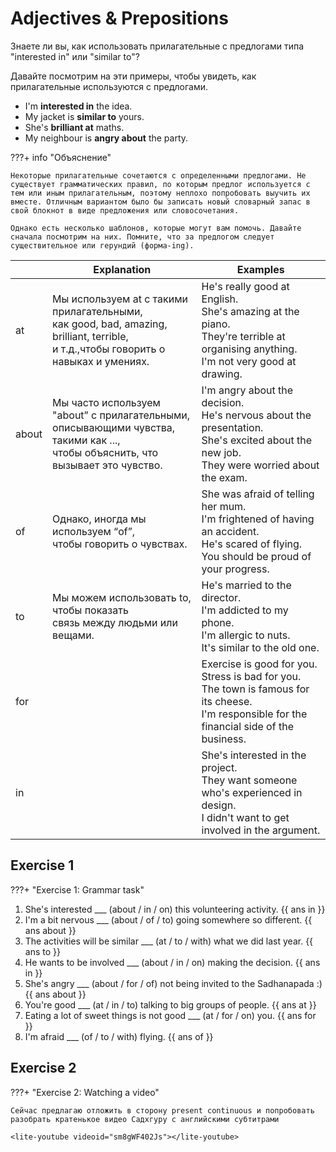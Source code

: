 # Adjectives & Prepositions

Знаете ли вы, как использовать прилагательные с предлогами типа "interested in" или "similar to"?

Давайте посмотрим на эти примеры, чтобы увидеть, как прилагательные используются с предлогами.

-   I'm **interested in** the idea.
-   My jacket is **similar to** yours.
-   She's **brilliant at** maths.
-   My neighbour is **angry about** the party.

???+ info "Объяснение"

    Некоторые прилагательные сочетаются с определенными предлогами. Не существует грамматических правил, по которым предлог используется с тем или иным прилагательным, поэтому неплохо попробовать выучить их вместе. Отличным вариантом было бы записать новый словарный запас в свой блокнот в виде предложения или словосочетания.

    Однако есть несколько шаблонов, которые могут вам помочь. Давайте сначала посмотрим на них. Помните, что за предлогом следует существительное или герундий (форма-ing).

|       | Explanation                                                                                                                             | Examples                                                                                                                                             |
| ----- | --------------------------------------------------------------------------------------------------------------------------------------- | ---------------------------------------------------------------------------------------------------------------------------------------------------- |
| at    | Мы используем at с такими прилагательными, <br>как good, bad, amazing, brilliant, terrible, <br>и т.д.,чтобы говорить о навыках и умениях.  | He's really good at English.<br>She's amazing at the piano.<br>They're terrible at organising anything.<br>I'm not very good at drawing.             |
| about | Мы часто используем "about” с прилагательными, <br>описывающими чувства, такими как ..., <br>чтобы объяснить, что вызывает это чувство. | I'm angry about the decision.<br>He's nervous about the presentation.<br>She's excited about the new job.<br>They were worried about the exam.       |
| of    | Однако, иногда мы используем “of”, <br>чтобы говорить о чувствах.                                                                       | She was afraid of telling her mum.<br>I'm frightened of having an accident.<br>He's scared of flying.<br>You should be proud of your progress.       |
| to    | Мы можем использовать to, чтобы показать <br>связь между людьми или вещами.                                                             | He's married to the director.<br>I'm addicted to my phone.<br>I'm allergic to nuts.<br>It's similar to the old one.                                  |
| for   |                                                                                                                                         | Exercise is good for you.<br>Stress is bad for you.<br>The town is famous for its cheese.<br>I'm responsible for the financial side of the business. |
| in    |                                                                                                                                         | She's interested in the project.<br>They want someone who's experienced in design.<br>I didn't want to get involved in the argument.                 |

## Exercise 1

???+ "Exercise 1: Grammar task"

1. She's interested \_\_\_ (about / in / on) this volunteering activity. {{ ans in }}
1. I'm a bit nervous \_\_\_ (about / of / to) going somewhere so different. {{ ans about }}
1. The activities will be similar \_\_\_ (at / to / with) what we did last year. {{ ans to }}
1. He wants to be involved \_\_\_ (about / in / on) making the decision. {{ ans in }}
1. She's angry \_\_\_ (about / for / of) not being invited to the Sadhanapada :) {{ ans about }}
1. You're good \_\_\_ (at / in / to) talking to big groups of people. {{ ans at }}
1. Eating a lot of sweet things is not good \_\_\_ (at / for / on) you. {{ ans for }}
1. I'm afraid \_\_\_ (of / to / with) flying. {{ ans of }}

## Exercise 2

???+ "Exercise 2: Watching a video"

    Сейчас предлагаю отложить в сторону present continuous и попробовать разобрать кратенькое видео Садхгуру с английскими субтитрами

    <lite-youtube videoid="sm8gWF402Js"></lite-youtube>
